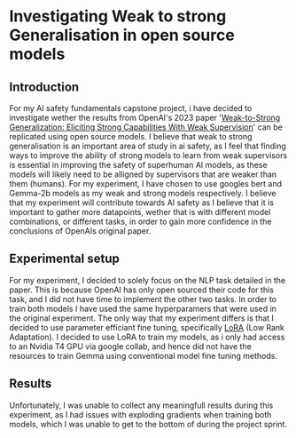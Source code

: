 # Investigating Weak to strong Generalisation in open source models

## Introduction

For my AI safety fundamentals capstone project, i have decided to investigate wether the results from OpenAI's 2023 paper '[Weak-to-Strong Generalization: Eliciting Strong Capabilities With Weak Supervision](https://cdn.openai.com/papers/weak-to-strong-generalization.pdf)' can be replicated using open source models. I believe that weak to strong generalisation is an important area of study in ai safety, as I feel that finding ways to improve the ability of strong models to learn from weak supervisors is essential in improving the safety of superhuman AI models, as these models will likely need to be alligned by supervisors that are weaker than them (humans). For my experiment, I have chosen to use googles bert and Gemma-2b models as my weak and strong models respectively. I believe that my experiment will contribute towards AI safety as I believe that it is important to gather more datapoints, wether that is with different model combinations, or different tasks, in order to gain more confidence in the conclusions of OpenAIs original paper.

## Experimental setup

For my experiment, I decided to solely focus on the NLP task detailed in the paper. This is because OpenAI has only open sourced their code for this task, and I did not have time to implement the other two tasks. In order to train both models I have used the same hyperparamers that were used in the original experiment. The only way that my experiment differs is that I decided to use parameter efficiant fine tuning, specifically [LoRA](https://arxiv.org/abs/2106.09685) (Low Rank Adaptation). I decided to use LoRA to train my models, as i only had access to an Nvidia T4 GPU via google collab, and hence did not have the resources to train Gemma using conventional model fine tuning methods.

## Results

Unfortunately, I was unable to collect any meaningfull results during this experiment, as I had issues with exploding gradients when training both models, which I was unable to get to the bottom of during the project sprint.